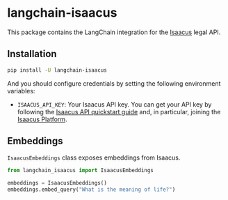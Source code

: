 # langchain-isaacus

This package contains the LangChain integration for the [Isaacus](https://isaacus.com) legal API.

## Installation

```bash
pip install -U langchain-isaacus
```

And you should configure credentials by setting the following environment variables:

- `ISAACUS_API_KEY`: Your Isaacus API key. You can get your API key by following the [Isaacus API quickstart guide](https://docs.isaacus.com/quickstart#1-set-up-your-account) and, in particular, joining the [Isaacus Platform](https://platform.isaacus.com/accounts/signup/).

## Embeddings

`IsaacusEmbeddings` class exposes embeddings from Isaacus.

```python
from langchain_isaacus import IsaacusEmbeddings

embeddings = IsaacusEmbeddings()
embeddings.embed_query("What is the meaning of life?")
```
